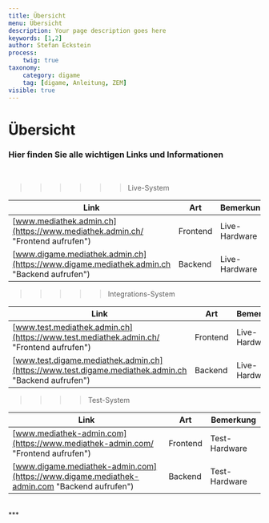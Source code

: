 ```yaml
---
title: Übersicht
menu: Übersicht
description: Your page description goes here
keywords: [1,2]
author: Stefan Eckstein
process:
	twig: true
taxonomy:
    category: digame
    tag: [digame, Anleitung, ZEM]
visible: true
---
```


# Übersicht
### Hier finden Sie alle wichtigen Links und Informationen
<br>

>>>>>> Live-System <br>


| Link | Art | Bemerkung |
| --- | --- | --- |
| [www.mediathek.admin.ch](https://www.mediathek.admin.ch/ "Frontend aufrufen") | Frontend | Live-Hardware |
| [www.digame.mediathek.admin.ch](https://www.digame.mediathek.admin.ch "Backend aufrufen") | Backend | Live-Hardware |

>>>>> Integrations-System <br>


| Link | Art | Bemerkung |
| --- | --- | --- |
| [www.test.mediathek.admin.ch](https://www.test.mediathek.admin.ch/ "Frontend aufrufen") | Frontend | Live-Hardware |
| [www.test.digame.mediathek.admin.ch](https://www.test.digame.mediathek.admin.ch "Backend aufrufen") | Backend | Live-Hardware |

>>>> Test-System <br>


| Link | Art | Bemerkung |
| --- | --- | --- |
| [www.mediathek-admin.com](https://www.mediathek-admin.com/ "Frontend aufrufen") | Frontend | Test-Hardware |
| [www.digame.mediathek-admin.com](https://www.digame.mediathek-admin.com "Backend aufrufen") | Backend | Test-Hardware |

<br>
***


